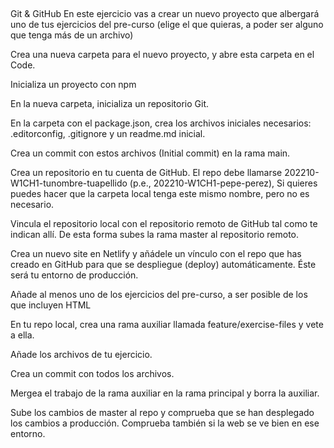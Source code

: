 ##

Git & GitHub
En este ejercicio vas a crear un nuevo proyecto que albergará uno de tus ejercicios del pre-curso (elige el que quieras, a poder ser alguno que tenga más de un archivo)

Crea una nueva carpeta para el nuevo proyecto, y abre esta carpeta en el Code.

Inicializa un proyecto con npm

En la nueva carpeta, inicializa un repositorio Git.

En la carpeta con el package.json, crea los archivos iniciales necesarios: .editorconfig, .gitignore y un readme.md inicial.

Crea un commit con estos archivos (Initial commit) en la rama main.

Crea un repositorio en tu cuenta de GitHub. El repo debe llamarse 202210-W1CH1-tunombre-tuapellido (p.e., 202210-W1CH1-pepe-perez), Si quieres puedes hacer que la carpeta local tenga este mismo nombre, pero no es necesario.

Vincula el repositorio local con el repositorio remoto de GitHub tal como te indican allí. De esta forma subes la rama master al repositorio remoto.

Crea un nuevo site en Netlify y añádele un vínculo con el repo que has creado en GitHub para que se despliegue (deploy) automáticamente. Éste será tu entorno de producción.

Añade al menos uno de los ejercicios del pre-curso, a ser posible de los que incluyen HTML

En tu repo local, crea una rama auxiliar llamada feature/exercise-files y vete a ella.

Añade los archivos de tu ejercicio.

Crea un commit con todos los archivos.

Mergea el trabajo de la rama auxiliar en la rama principal y borra la auxiliar.

Sube los cambios de master al repo y comprueba que se han desplegado los cambios a producción. Comprueba también si la web se ve bien en ese entorno.
